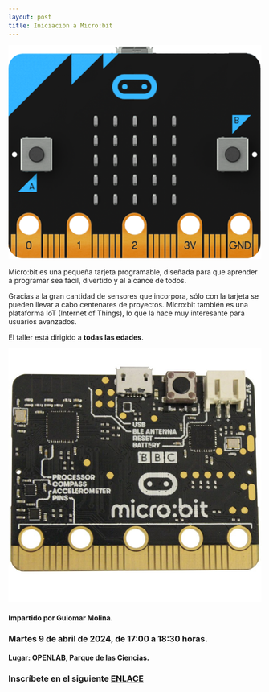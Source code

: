 ```yaml
---
layout: post
title: Iniciación a Micro:bit
---
```



<img src="/images/microbit-front.png" width="600" />



Micro:bit es una pequeña tarjeta programable, diseñada para que aprender a programar sea fácil, divertido y al alcance de todos.

Gracias a la gran cantidad de sensores que incorpora, sólo con la tarjeta se pueden llevar a cabo centenares de proyectos. Micro:bit también es una plataforma IoT (Internet of Things), lo que la hace muy interesante para usuarios avanzados.




El taller está dirigido a **todas las edades**.



<img src="/images/microbit.jpg" width="600" />

#### Impartido por Guiomar Molina.

### Martes 9 de abril de 2024, de 17:00 a 18:30 horas.




#### Lugar: OPENLAB, Parque de las Ciencias.






### Inscríbete en el siguiente [ENLACE](https://forms.gle/CHU9YAcL8cZhm2Z69)
